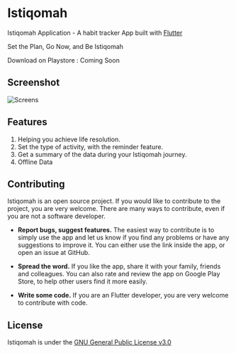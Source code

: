 # Istiqomah

Istiqomah Application - A habit tracker App built with [Flutter](https://flutter.dev/)

Set the Plan, Go Now, and Be Istiqomah

Download on Playstore : Coming Soon

## Screenshot
![Screens](https://user-images.githubusercontent.com/10445482/100530232-ea3b5a80-3221-11eb-8447-86bf6c0d3c26.png)

## Features

1. Helping you achieve life resolution.
2. Set the type of activity, with the reminder feature.
3. Get a summary of the data during your Istiqomah journey.
4. Offline Data

## Contributing

Istiqomah is an open source project. If you would like to contribute 
to the project, you are very welcome. There are many ways to
contribute, even if you are not a software developer.

* **Report bugs, suggest features.** The easiest way to contribute is to simply
  use the app and let us know if you find any problems or have any suggestions
  to improve it. You can either use the link inside the app, or open an issue
  at GitHub. 

* **Spread the word.** If you like the app, share it with your family, friends
  and colleagues. You can also rate and review the app on Google Play Store, to help
  other users find it more easily.

* **Write some code.** If you are an Flutter developer, you are very welcome to 
  contribute with code.


## License

Istiqomah is under the [GNU General Public License v3.0](LICENSE)
